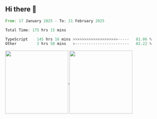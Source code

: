 ## Hi there 👋
<!--START_SECTION:waka-->

```rust
From: 17 January 2025 - To: 21 February 2025

Total Time: 175 hrs 15 mins

TypeScript    145 hrs 16 mins >>>>>>>>>>>>>>>>>>>>-----   81.06 %
Other         3 hrs 58 mins   >------------------------   02.22 %
```

<!--END_SECTION:waka-->

<a href="https://github.com/anuraghazra/github-readme-stats">
  <img height=200 align="center" src="https://github-readme-stats.vercel.app/api/top-langs/?username=paulgeorge35&layout=donut&langs_count=5&theme=transparent" />
</a>
<a href="https://github.com/anuraghazra/convoychat">
  <img height=200 align="center" src="https://github-readme-stats.vercel.app/api?username=paulgeorge35&show_icons=true&show=prs_merged&theme=transparent&rank_icon=github" />
</a>
